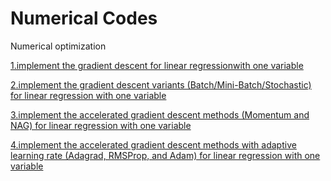 # Numerical Codes
Numerical  optimization 


[1.implement the gradient descent for linear regressionwith one variable 
](https://github.com/AlaaSayed164/NumaricalCodes/blob/main/Practical%20Session%201%20GD%20Implementation%20for%20LR%20.ipynb)

[2.implement the gradient descent variants (Batch/Mini-Batch/Stochastic) for linear regression with one variable 
](https://github.com/AlaaSayed164/NumaricalCodes/blob/main/Practical%20Session%202%20GD%20Variants%20Batch%20-%20Mini-Batch%20-%20Stochastic.ipynb)

[3.implement the accelerated gradient descent methods (Momentum and NAG) for linear regression with one variable 
](https://github.com/AlaaSayed164/NumaricalCodes/blob/main/Practical%20Session%203%20Momentum%20-%20NAG%20(1).ipynb)

[4.implement the accelerated gradient descent methods with adaptive learning rate (Adagrad, RMSProp, and Adam) for linear regression with one variable 
](https://github.com/AlaaSayed164/NumaricalCodes/blob/main/Practical%20Session%204%20Adagrad-RMSProp-Adam%20(1).ipynb)

